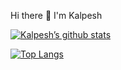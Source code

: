 Hi there 👋
I'm Kalpesh

[![Kalpesh’s github stats](https://github-readme-stats.vercel.app/api?username=KalpeshChopade)](https://github.com/KalpeshChopade)

[![Top Langs](https://github-readme-stats.vercel.app/api/top-langs/?username=KalpeshChopade&layout=compact)](https://github.com/KalpeshChopade)

<!--
**KalpeshChopade/KalpeshChopade** is a ✨ _special_ ✨ repository because its `README.md` (this file) appears on your GitHub profile.

Here are some ideas to get you started:

- 🔭 I’m currently working on ...
- 🌱 I’m currently learning ...
- 👯 I’m looking to collaborate on ...
- 🤔 I’m looking for help with ...
- 💬 Ask me about ...
- 📫 How to reach me: ...
- 😄 Pronouns: ...
- ⚡ Fun fact: ...
-->
